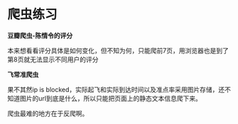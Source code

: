 # 爬虫练习
**豆瓣爬虫-陈情令的评分**

本来想看看评分具体是如何变化，但不知为何，只能爬前7页，用浏览器也是到了第8页就无法显示不同用户的评分

**飞常准爬虫**

果不其然ip is blocked，实际起飞和实际到达时间以及准点率采用图片存储，还不知道图片的url到底是什么，所以只能把页面上的静态文本信息爬下来。

爬虫最难的地方在于反爬啊。
